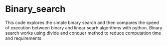 # Binary_search

This code explores the simple binary search and then compares the speed of execution between binary and linear searh algorithms with python.
Binary search works using divide and conquer method to reduce computation time and requirements
